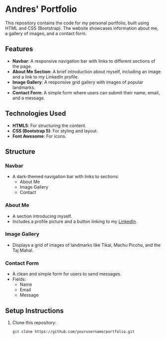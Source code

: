 # Andres' Portfolio

This repository contains the code for my personal portfolio, built using HTML and CSS (Bootstrap). The website showcases information about me, a gallery of images, and a contact form.

## Features

- **Navbar**: A responsive navigation bar with links to different sections of the page.
- **About Me Section**: A brief introduction about myself, including an image and a link to my LinkedIn profile.
- **Image Gallery**: A responsive grid gallery with images of popular landmarks.
- **Contact Form**: A simple form where users can submit their name, email, and a message.

## Technologies Used

- **HTML5**: For structuring the content.
- **CSS (Bootstrap 5)**: For styling and layout.
- **Font Awesome**: For icons.

## Structure

### Navbar
- A dark-themed navigation bar with links to sections:
  - About Me
  - Image Gallery
  - Contact

### About Me
- A section introducing myself.
- Includes a profile picture and a button linking to my [LinkedIn](https://www.linkedin.com/in/andrés-tobar-90461528b).

### Image Gallery
- Displays a grid of images of landmarks like Tikal, Machu Picchu, and the Taj Mahal.

### Contact Form
- A clean and simple form for users to send messages.
- Fields:
  - Name
  - Email
  - Message

## Setup Instructions

1. Clone this repository:
   ```bash
   git clone https://github.com/yourusername/portfolio.git
